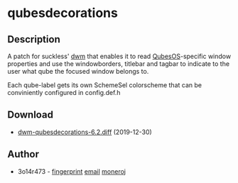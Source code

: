 qubesdecorations
================

Description
-----------
A patch for suckless' [dwm](https://dwm.suckless.org) that enables it to
read [QubesOS](https://qubes-os.org)-specific window properties and use the
windowborders, titlebar and tagbar to indicate to the user what qube the
focused window belongs to.

Each qube-label gets its own SchemeSel colorscheme that can be conviniently configured in config.def.h

Download
--------
* [dwm-qubesdecorations-6.2.diff](dwm-qubesdecorations-6.2.diff) (2019-12-30)

Author
-------
* 3o14r473 - [fingerprint](E4FEE61C3B02F4CAB6D80CA7F105757D34BEFA98) [email](3o14@pm.me) [moneroj](41rMoMLvk8hEJYP2vbv3dNUGzN95CLXoANAtmAVaUxzse5KfPjhkE7d4PUwh8kCkF16FwwqfZTmS4ZKmYCjrsFAcGXTPpwH)
